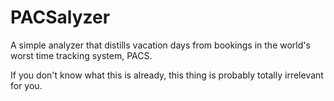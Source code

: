 # PACSalyzer
A simple analyzer that distills vacation days from bookings in the world's worst time tracking system, PACS.

If you don't know what this is already, this thing is probably totally irrelevant for you.